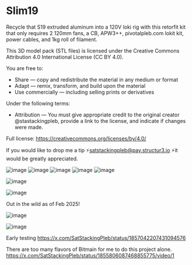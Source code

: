 # Slim19
Recycle that S19 extruded aluminum into a 120V loki rig with this retorfit kit that only requires 2 120mm fans, a CB, APW3++, pivotalpleb.com lokit kit, power cables, and 1kg roll of filament.

This 3D model pack (STL files) is licensed under the Creative Commons 
Attribution 4.0 International License (CC BY 4.0).

You are free to:
- Share — copy and redistribute the material in any medium or format
- Adapt — remix, transform, and build upon the material
- Use commercially — including selling prints or derivatives

Under the following terms:
- Attribution — You must give appropriate credit to the original creator 
  @stastackingpleb, provide a link to the license, and indicate if changes 
  were made.

Full license: https://creativecommons.org/licenses/by/4.0/

If you would like to drop me a tip ⚡satstackingpleb@pay.structur3.io ⚡it would be greatly appreciated.


![image](https://github.com/user-attachments/assets/26f8be58-aee2-4e25-bfc2-7684a5867b32)
![image](https://github.com/user-attachments/assets/1f9605bb-d087-4efc-bcad-b7bf0201bd55)
![image](https://github.com/user-attachments/assets/df459fa3-1aa1-4416-920b-8efced71fbeb)
![image](https://github.com/user-attachments/assets/f755e631-87d3-4114-a3da-7cd25b453781)
![image](https://github.com/user-attachments/assets/7bb62182-80d5-4ec3-9b04-cb062219dd51)


![image](https://github.com/user-attachments/assets/1aa3179b-fa53-4e94-8a65-7a81ad682d63)

![image](https://github.com/user-attachments/assets/2bfe76dd-9f45-41fd-9669-7ee466625900)

Out in the wild as of Feb 2025!

![image](https://github.com/user-attachments/assets/4a102362-2a31-4209-8754-de4d76b02555)

![image](https://github.com/user-attachments/assets/00b96746-3d64-4e2a-8918-25dfedf6cd9a)



Early testing
https://x.com/SatStackingPleb/status/1857042207431094576

There are too many flavors of Bitmain for me to do this project alone.
https://x.com/SatStackingPleb/status/1855806087468855775/video/1



